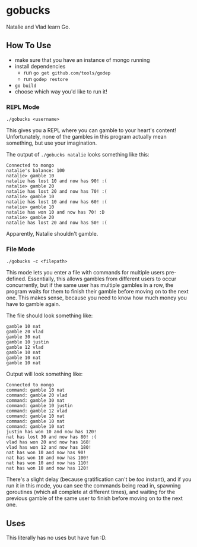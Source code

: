 # gobucks
Natalie and Vlad learn Go.

## How To Use
* make sure that you have an instance of mongo running
* install dependencies
  * run `go get github.com/tools/godep`
  * run `godep restore`
* `go build`
* choose which way you'd like to run it!

### REPL Mode

`./gobucks <username>`

This gives you a REPL where you can gamble to your heart's content! Unfortunately, none of the gambles in this program actually mean something, but use your imagination.

The output of `./gobucks natalie` looks something like this:
```
Connected to mongo
natalie's balance: 100
natalie> gamble 10
natalie has lost 10 and now has 90! :(
natalie> gamble 20
natalie has lost 20 and now has 70! :(
natalie> gamble 10
natalie has lost 10 and now has 60! :(
natalie> gamble 10
natalie has won 10 and now has 70! :D
natalie> gamble 20
natalie has lost 20 and now has 50! :(
```
Apparently, Natalie shouldn't gamble.

### File Mode

`./gobucks -c <filepath>`

This mode lets you enter a file with commands for multiple users pre-defined. Essentially, this allows gambles from different users to occur concurrently, but if the same user has multiple gambles in a row, the program waits for them to finish their gamble before moving on to the next one. This makes sense, because you need to know how much money you have to gamble again.

The file should look something like:

```
gamble 10 nat
gamble 20 vlad
gamble 30 nat
gamble 10 justin
gamble 12 vlad
gamble 10 nat
gamble 10 nat
gamble 10 nat
```

Output will look something like:

```
Connected to mongo
command: gamble 10 nat
command: gamble 20 vlad
command: gamble 30 nat
command: gamble 10 justin
command: gamble 12 vlad
command: gamble 10 nat
command: gamble 10 nat
command: gamble 10 nat
justin has won 10 and now has 120!
nat has lost 30 and now has 80! :(
vlad has won 20 and now has 168!
vlad has won 12 and now has 180!
nat has won 10 and now has 90!
nat has won 10 and now has 100!
nat has won 10 and now has 110!
nat has won 10 and now has 120!
```

There's a slight delay (because gratification can't be *too* instant), and if you run it in this mode, you can see the commands being read in, spawning goroutines (which all complete at different times), and waiting for the previous gamble of the same user to finish before moving on to the next one.

## Uses
This literally has no uses but have fun :D.
